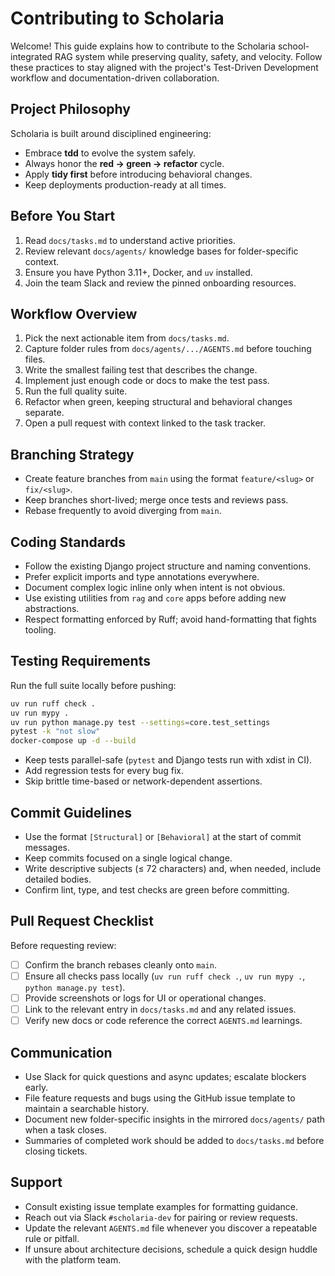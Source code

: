# Contributing to Scholaria

Welcome! This guide explains how to contribute to the Scholaria school-integrated RAG system while preserving quality, safety, and velocity. Follow these practices to stay aligned with the project's Test-Driven Development workflow and documentation-driven collaboration.

## Project Philosophy

Scholaria is built around disciplined engineering:

- Embrace **tdd** to evolve the system safely.
- Always honor the **red → green → refactor** cycle.
- Apply **tidy first** before introducing behavioral changes.
- Keep deployments production-ready at all times.

## Before You Start

1. Read `docs/tasks.md` to understand active priorities.
2. Review relevant `docs/agents/` knowledge bases for folder-specific context.
3. Ensure you have Python 3.11+, Docker, and `uv` installed.
4. Join the team Slack and review the pinned onboarding resources.

## Workflow Overview

1. Pick the next actionable item from `docs/tasks.md`.
2. Capture folder rules from `docs/agents/.../AGENTS.md` before touching files.
3. Write the smallest failing test that describes the change.
4. Implement just enough code or docs to make the test pass.
5. Run the full quality suite.
6. Refactor when green, keeping structural and behavioral changes separate.
7. Open a pull request with context linked to the task tracker.

## Branching Strategy

- Create feature branches from `main` using the format `feature/<slug>` or `fix/<slug>`.
- Keep branches short-lived; merge once tests and reviews pass.
- Rebase frequently to avoid diverging from `main`.

## Coding Standards

- Follow the existing Django project structure and naming conventions.
- Prefer explicit imports and type annotations everywhere.
- Document complex logic inline only when intent is not obvious.
- Use existing utilities from `rag` and `core` apps before adding new abstractions.
- Respect formatting enforced by Ruff; avoid hand-formatting that fights tooling.

## Testing Requirements

Run the full suite locally before pushing:

```bash
uv run ruff check .
uv run mypy .
uv run python manage.py test --settings=core.test_settings
pytest -k "not slow"
docker-compose up -d --build
```

- Keep tests parallel-safe (`pytest` and Django tests run with xdist in CI).
- Add regression tests for every bug fix.
- Skip brittle time-based or network-dependent assertions.

## Commit Guidelines

- Use the format `[Structural]` or `[Behavioral]` at the start of commit messages.
- Keep commits focused on a single logical change.
- Write descriptive subjects (≤ 72 characters) and, when needed, include detailed bodies.
- Confirm lint, type, and test checks are green before committing.

## Pull Request Checklist

Before requesting review:

- [ ] Confirm the branch rebases cleanly onto `main`.
- [ ] Ensure all checks pass locally (`uv run ruff check .`, `uv run mypy .`, `python manage.py test`).
- [ ] Provide screenshots or logs for UI or operational changes.
- [ ] Link to the relevant entry in `docs/tasks.md` and any related issues.
- [ ] Verify new docs or code reference the correct `AGENTS.md` learnings.

## Communication

- Use Slack for quick questions and async updates; escalate blockers early.
- File feature requests and bugs using the GitHub issue template to maintain a searchable history.
- Document new folder-specific insights in the mirrored `docs/agents/` path when a task closes.
- Summaries of completed work should be added to `docs/tasks.md` before closing tickets.

## Support

- Consult existing issue template examples for formatting guidance.
- Reach out via Slack `#scholaria-dev` for pairing or review requests.
- Update the relevant `AGENTS.md` file whenever you discover a repeatable rule or pitfall.
- If unsure about architecture decisions, schedule a quick design huddle with the platform team.
